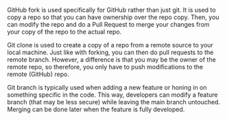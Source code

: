 
GitHub fork is used specifically for GitHub rather than just git. It is used to copy a repo so that you can have ownership over the repo copy. Then, you can modify the repo and do a Pull Request to merge your changes from your copy of the repo to the actual repo.

Git clone is used to create a copy of a repo from a remote source to your local machine. Just like with forking, you can then do pull requests to the remote branch. However, a difference is that you may be the owner of the remote repo, so therefore, you only have to push modifications to the remote (GitHub) repo.

Git branch is typically used when adding a new feature or honing in on something specific in the code. This way, developers can modify a feature branch (that may be less secure) while leaving the main branch untouched. Merging can be done later when the feature is fully developed.
